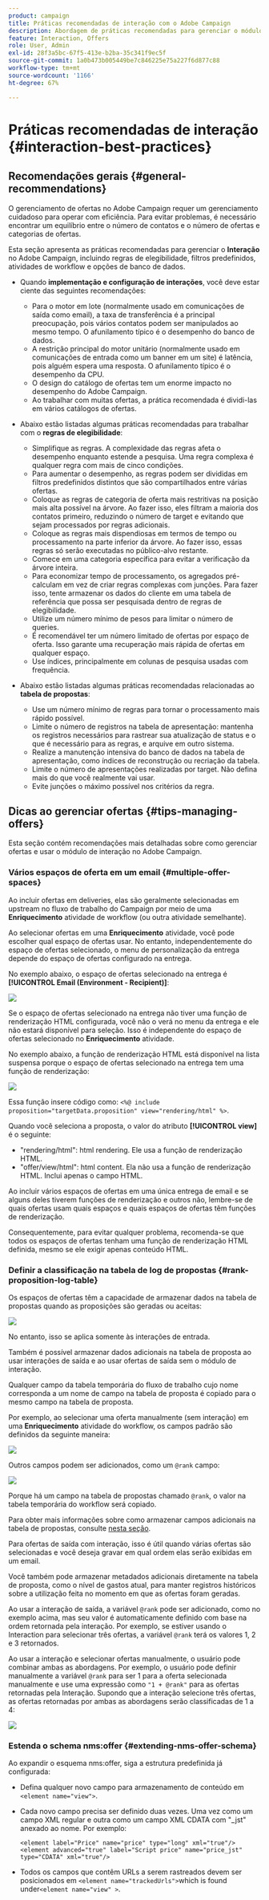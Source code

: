 ```yaml
---
product: campaign
title: Práticas recomendadas de interação com o Adobe Campaign
description: Abordagem de práticas recomendadas para gerenciar o módulo de interação no Adobe Campaign
feature: Interaction, Offers
role: User, Admin
exl-id: 28f3a5bc-67f5-413e-b2ba-35c341f9ec5f
source-git-commit: 1a0b473b005449be7c846225e75a227f6d877c88
workflow-type: tm+mt
source-wordcount: '1166'
ht-degree: 67%

---
```


# Práticas recomendadas de interação {#interaction-best-practices}

## Recomendações gerais {#general-recommendations}

O gerenciamento de ofertas no Adobe Campaign requer um gerenciamento cuidadoso para operar com eficiência. Para evitar problemas, é necessário encontrar um equilíbrio entre o número de contatos e o número de ofertas e categorias de ofertas.

Esta seção apresenta as práticas recomendadas para gerenciar o **Interação** no Adobe Campaign, incluindo regras de elegibilidade, filtros predefinidos, atividades de workflow e opções de banco de dados.

* Quando **implementação e configuração de interações**, você deve estar ciente das seguintes recomendações:

   * Para o motor em lote (normalmente usado em comunicações de saída como email), a taxa de transferência é a principal preocupação, pois vários contatos podem ser manipulados ao mesmo tempo. O afunilamento típico é o desempenho do banco de dados.
   * A restrição principal do motor unitário (normalmente usado em comunicações de entrada como um banner em um site) é latência, pois alguém espera uma resposta. O afunilamento típico é o desempenho da CPU.
   * O design do catálogo de ofertas tem um enorme impacto no desempenho do Adobe Campaign.
   * Ao trabalhar com muitas ofertas, a prática recomendada é dividi-las em vários catálogos de ofertas.

* Abaixo estão listadas algumas práticas recomendadas para trabalhar com o **regras de elegibilidade**:

   * Simplifique as regras. A complexidade das regras afeta o desempenho enquanto estende a pesquisa. Uma regra complexa é qualquer regra com mais de cinco condições.
   * Para aumentar o desempenho, as regras podem ser divididas em filtros predefinidos distintos que são compartilhados entre várias ofertas.
   * Coloque as regras de categoria de oferta mais restritivas na posição mais alta possível na árvore. Ao fazer isso, eles filtram a maioria dos contatos primeiro, reduzindo o número de target e evitando que sejam processados por regras adicionais.
   * Coloque as regras mais dispendiosas em termos de tempo ou processamento na parte inferior da árvore. Ao fazer isso, essas regras só serão executadas no público-alvo restante.
   * Comece em uma categoria específica para evitar a verificação da árvore inteira.
   * Para economizar tempo de processamento, os agregados pré-calculam em vez de criar regras complexas com junções. Para fazer isso, tente armazenar os dados do cliente em uma tabela de referência que possa ser pesquisada dentro de regras de elegibilidade.
   * Utilize um número mínimo de pesos para limitar o número de queries.
   * É recomendável ter um número limitado de ofertas por espaço de oferta. Isso garante uma recuperação mais rápida de ofertas em qualquer espaço.
   * Use índices, principalmente em colunas de pesquisa usadas com frequência.

* Abaixo estão listadas algumas práticas recomendadas relacionadas ao **tabela de propostas**:

   * Use um número mínimo de regras para tornar o processamento mais rápido possível.
   * Limite o número de registros na tabela de apresentação: mantenha os registros necessários para rastrear sua atualização de status e o que é necessário para as regras, e arquive em outro sistema.
   * Realize a manutenção intensiva do banco de dados na tabela de apresentação, como índices de reconstrução ou recriação da tabela.
   * Limite o número de apresentações realizadas por target. Não defina mais do que você realmente vai usar.
   * Evite junções o máximo possível nos critérios da regra.

## Dicas ao gerenciar ofertas {#tips-managing-offers}

Esta seção contém recomendações mais detalhadas sobre como gerenciar ofertas e usar o módulo de interação no Adobe Campaign.

### Vários espaços de oferta em um email {#multiple-offer-spaces}

Ao incluir ofertas em deliveries, elas são geralmente selecionadas em upstream no fluxo de trabalho do Campaign por meio de uma **Enriquecimento** atividade de workflow (ou outra atividade semelhante).

Ao selecionar ofertas em uma **Enriquecimento** atividade, você pode escolher qual espaço de ofertas usar. No entanto, independentemente do espaço de ofertas selecionado, o menu de personalização da entrega depende do espaço de ofertas configurado na entrega.

No exemplo abaixo, o espaço de ofertas selecionado na entrega é **[!UICONTROL Email (Environment - Recipient)]**:

![](assets/Interaction-best-practices-offer-space-selected.png)

Se o espaço de ofertas selecionado na entrega não tiver uma função de renderização HTML configurada, você não o verá no menu da entrega e ele não estará disponível para seleção. Isso é independente do espaço de ofertas selecionado no **Enriquecimento** atividade.

No exemplo abaixo, a função de renderização HTML está disponível na lista suspensa porque o espaço de ofertas selecionado na entrega tem uma função de renderização:

![](assets/Interaction-best-practices-HTML-rendering.png)

Essa função insere código como: `<%@ include proposition="targetData.proposition" view="rendering/html" %>`.

Quando você seleciona a proposta, o valor do atributo **[!UICONTROL view]** é o seguinte:
* &quot;rendering/html&quot;: html rendering. Ele usa a função de renderização HTML.
* &quot;offer/view/html&quot;: html content. Ela não usa a função de renderização HTML. Inclui apenas o campo HTML.

Ao incluir vários espaços de ofertas em uma única entrega de email e se alguns deles tiverem funções de renderização e outros não, lembre-se de quais ofertas usam quais espaços e quais espaços de ofertas têm funções de renderização.

Consequentemente, para evitar qualquer problema, recomenda-se que todos os espaços de ofertas tenham uma função de renderização HTML definida, mesmo se ele exigir apenas conteúdo HTML.

### Definir a classificação na tabela de log de propostas {#rank-proposition-log-table}

Os espaços de ofertas têm a capacidade de armazenar dados na tabela de propostas quando as proposições são geradas ou aceitas:

![](assets/Interaction-best-practices-offer-space-storage.png)

No entanto, isso se aplica somente às interações de entrada.

Também é possível armazenar dados adicionais na tabela de proposta ao usar interações de saída e ao usar ofertas de saída sem o módulo de interação.

Qualquer campo da tabela temporária do fluxo de trabalho cujo nome corresponda a um nome de campo na tabela de proposta é copiado para o mesmo campo na tabela de proposta.

Por exemplo, ao selecionar uma oferta manualmente (sem interação) em uma **Enriquecimento** atividade do workflow, os campos padrão são definidos da seguinte maneira:

![](assets/Interaction-best-practices-manual-offer-std-fields.png)

Outros campos podem ser adicionados, como um `@rank` campo:

![](assets/Interaction-best-practices-manual-offer-add-fields.png)

Porque há um campo na tabela de propostas chamado `@rank`, o valor na tabela temporária do workflow será copiado.

Para obter mais informações sobre como armazenar campos adicionais na tabela de propostas, consulte [nesta seção](interaction-send-offers.md#storing-offer-rankings-and-weights).

Para ofertas de saída com interação, isso é útil quando várias ofertas são selecionadas e você deseja gravar em qual ordem elas serão exibidas em um email.

Você também pode armazenar metadados adicionais diretamente na tabela de proposta, como o nível de gastos atual, para manter registros históricos sobre a utilização feita no momento em que as ofertas foram geradas.

Ao usar a interação de saída, a variável `@rank` pode ser adicionado, como no exemplo acima, mas seu valor é automaticamente definido com base na ordem retornada pela interação. Por exemplo, se estiver usando o Interaction para selecionar três ofertas, a variável `@rank` terá os valores 1, 2 e 3 retornados.

Ao usar a interação e selecionar ofertas manualmente, o usuário pode combinar ambas as abordagens. Por exemplo, o usuário pode definir manualmente a variável `@rank` para ser 1 para a oferta selecionada manualmente e use uma expressão como `"1 + @rank"` para as ofertas retornadas pela Interação. Supondo que a interação selecione três ofertas, as ofertas retornadas por ambas as abordagens serão classificadas de 1 a 4:

![](assets/Interaction-best-practices-manual-offer-combined.png)

### Estenda o schema nms:offer {#extending-nms-offer-schema}

Ao expandir o esquema nms:offer, siga a estrutura predefinida já configurada:
* Defina qualquer novo campo para armazenamento de conteúdo em `<element name="view">`.
* Cada novo campo precisa ser definido duas vezes. Uma vez como um campo XML regular e outra como um campo XML CDATA com &quot;_jst&quot; anexado ao nome. Por exemplo:

  ```
  <element label="Price" name="price" type="long" xml="true"/>
  <element advanced="true" label="Script price" name="price_jst" type="CDATA" xml="true"/>
  ```

* Todos os campos que contêm URLs a serem rastreados devem ser posicionados em `<element name="trackedUrls">`which is found under`<element name="view" >`.
